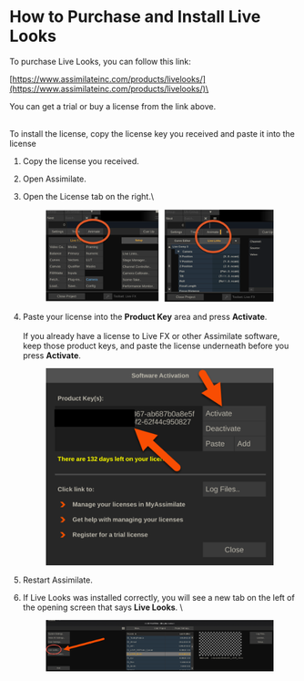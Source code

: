 # How to Purchase and Install Live Looks

To purchase Live Looks, you can follow this link:&#x20;

[https://www.assimilateinc.com/products/livelooks/](https://www.assimilateinc.com/products/livelooks/)\


You can get a trial or buy a license from the link above.&#x20;

\
To install the license, copy the license key you received and paste it into the license&#x20;

1. Copy the license you received.
2. Open Assimilate.
3.  Open the License tab on the right.\


    <figure><img src="../.gitbook/assets/image (3) (1) (1) (1) (1) (1) (1) (1) (1) (1) (1) (1) (1) (1) (1) (1) (1) (1) (1) (1) (1).png" alt=""><figcaption></figcaption></figure>


4.  Paste your license into the **Product Key** area and press **Activate**. \
    \
    If you already have a license to Live FX or other Assimilate software, keep those product keys, and paste the license underneath before you press **Activate**.



    <figure><img src="../.gitbook/assets/image (9) (1) (1) (1) (1) (1) (1) (1) (1).png" alt=""><figcaption></figcaption></figure>
5. Restart Assimilate.
6.  If Live Looks was installed correctly, you will see a new tab on the left of the opening screen that says **Live Looks**. \


    <figure><img src="../.gitbook/assets/image (119).png" alt=""><figcaption></figcaption></figure>
